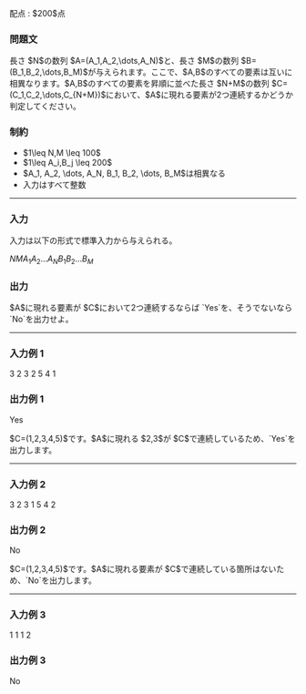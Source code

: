 
<div>

<span>

<span>

<p>
配点 : $200$点
</p>

<div>

<section>

### **問題文**

<p>
長さ $N$の数列 $A=(A_1,A_2,\dots,A_N)$と、長さ $M$の数列 $B=(B_1,B_2,\dots,B_M)$が与えられます。ここで、$A,B$のすべての要素は互いに相異なります。$A,B$のすべての要素を昇順に並べた長さ $N+M$の数列 $C=(C_1,C_2,\dots,C_{N+M})$において、$A$に現れる要素が2つ連続するかどうか判定してください。
</p>

</section>

</div>

<div>

<section>

### **制約**

<ul>

<li>
$1\leq N,M \leq 100$
</li>

<li>
$1\leq A_i,B_j \leq 200$
</li>

<li>
$A_1, A_2, \dots, A_N, B_1, B_2, \dots, B_M$は相異なる
</li>

<li>
入力はすべて整数
</li>

</ul>

</section>

</div>

---

<div>

<div>

<section>

### **入力**

<p>
入力は以下の形式で標準入力から与えられる。
</p>

<div>

$N$$M$$A_1$$A_2$$\dots$$A_N$$B_1$$B_2$$\dots$$B_M$
</div>

</section>

</div>

<div>

<section>

### **出力**

<p>
$A$に現れる要素が $C$において2つ連続するならば `Yes`を、そうでないなら `No`を出力せよ。
</p>

</section>

</div>

</div>

---

<div>

<section>

### **入力例 1**

<div>

3 2
3 2 5
4 1

</div>

</section>

</div>

<div>

<section>

### **出力例 1**

<div>

Yes

</div>

<p>
$C=(1,2,3,4,5)$です。$A$に現れる $2,3$が $C$で連続しているため、`Yes`を出力します。
</p>

</section>

</div>

---

<div>

<section>

### **入力例 2**

<div>

3 2
3 1 5
4 2

</div>

</section>

</div>

<div>

<section>

### **出力例 2**

<div>

No

</div>

<p>
$C=(1,2,3,4,5)$です。$A$に現れる要素が $C$で連続している箇所はないため、`No`を出力します。
</p>

</section>

</div>

---

<div>

<section>

### **入力例 3**

<div>

1 1
1
2

</div>

</section>

</div>

<div>

<section>

### **出力例 3**

<div>

No

</div>

</section>

</div>

</span>

</span>

</div>
